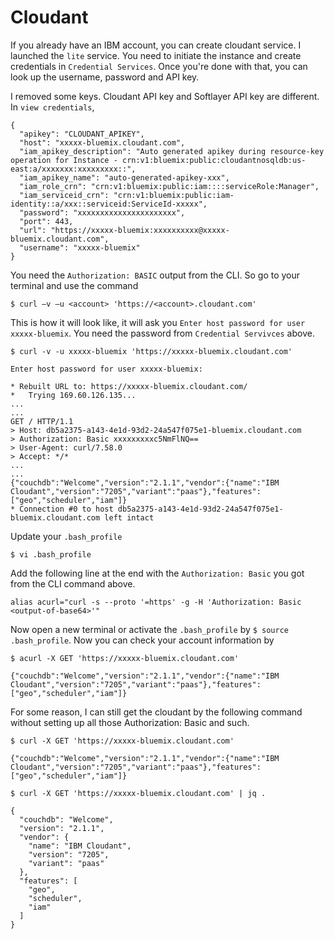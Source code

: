 # Cloudant

If you already have an IBM account, you can create cloudant service. I launched the `lite` service. You need to initiate the instance and create credentials in `Credential Services`. Once you're done with that, you can look up the username, password and API key. 

I removed some keys. Cloudant API key and Softlayer API key are different. In `view credentials`,
```
{
  "apikey": "CLOUDANT_APIKEY",
  "host": "xxxxx-bluemix.cloudant.com",
  "iam_apikey_description": "Auto generated apikey during resource-key operation for Instance - crn:v1:bluemix:public:cloudantnosqldb:us-east:a/xxxxxxx:xxxxxxxxx::",
  "iam_apikey_name": "auto-generated-apikey-xxx",
  "iam_role_crn": "crn:v1:bluemix:public:iam::::serviceRole:Manager",
  "iam_serviceid_crn": "crn:v1:bluemix:public:iam-identity::a/xxx::serviceid:ServiceId-xxxxx",
  "password": "xxxxxxxxxxxxxxxxxxxxxx",
  "port": 443,
  "url": "https://xxxxx-bluemix:xxxxxxxxxx@xxxxx-bluemix.cloudant.com",
  "username": "xxxxx-bluemix"
}
```

You need the `Authorization: BASIC` output from the CLI. So go to your terminal and use the command 
```
$ curl –v –u <account> 'https://<account>.cloudant.com'
```
This is how it will look like, it will ask you `Enter host password for user xxxxx-bluemix`. You need the password from `Credential Servivces` above. 
```
$ curl -v -u xxxxx-bluemix 'https://xxxxx-bluemix.cloudant.com'

Enter host password for user xxxxx-bluemix: 

* Rebuilt URL to: https://xxxxx-bluemix.cloudant.com/
*   Trying 169.60.126.135...
...
...
GET / HTTP/1.1
> Host: db5a2375-a143-4e1d-93d2-24a547f075e1-bluemix.cloudant.com
> Authorization: Basic xxxxxxxxxc5NmFlNQ==
> User-Agent: curl/7.58.0
> Accept: */*
...
...
{"couchdb":"Welcome","version":"2.1.1","vendor":{"name":"IBM Cloudant","version":"7205","variant":"paas"},"features":["geo","scheduler","iam"]}
* Connection #0 to host db5a2375-a143-4e1d-93d2-24a547f075e1-bluemix.cloudant.com left intact
```

Update your `.bash_profile`
```
$ vi .bash_profile
```
Add the following line at the end with the `Authorization: Basic` you got from the CLI command above. 
```
alias acurl="curl -s --proto '=https' -g -H 'Authorization: Basic <output-of-base64>'"
```
Now open a new terminal or activate the `.bash_profile` by `$ source .bash_profile`. Now you can check your account information by
```
$ acurl -X GET 'https://xxxxx-bluemix.cloudant.com'

{"couchdb":"Welcome","version":"2.1.1","vendor":{"name":"IBM Cloudant","version":"7205","variant":"paas"},"features":["geo","scheduler","iam"]}
```
For some reason, I can still get the cloudant by the following command without setting up all those Authorization: Basic and such. 
```
$ curl -X GET 'https://xxxxx-bluemix.cloudant.com'

{"couchdb":"Welcome","version":"2.1.1","vendor":{"name":"IBM Cloudant","version":"7205","variant":"paas"},"features":["geo","scheduler","iam"]}

$ curl -X GET 'https://xxxxx-bluemix.cloudant.com' | jq .

{
  "couchdb": "Welcome",
  "version": "2.1.1",
  "vendor": {
    "name": "IBM Cloudant",
    "version": "7205",
    "variant": "paas"
  },
  "features": [
    "geo",
    "scheduler",
    "iam"
  ]
}
```

























